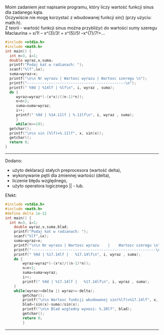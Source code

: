 Moim zadaniem jest napisanie programu, który liczy wartość funkcji sinus dla zadanego kąta.<br>
Oczywiście nie mogę korzystać z wbudowanej funkcji sin() (przy użyciu: math.h).<br>
Z teorii - wartość funkcji sinus można przybliżyć do wartości sumy szeregu Maclaurina = x/1! – x^(3)/3! + x^(5)/5! –x^(7)/7!+…<br>


```c
#include <stdio.h>
#include <math.h>
int main() {
  int n=3, i=1;
  double wyraz,x,suma;
  printf("Podaj kat w radianach: ");
  scanf("%lf",&x);
  suma=wyraz=x;
  printf("\n\n Nr wyrazu | Wartosc wyrazu | Wartosc szeregu \n");
  printf("---------------------------------------------\n");
  printf(" %9d | %14lf | %lf\n", i, wyraz , suma);
  do {
     wyraz=wyraz*(-(x*x)/((n-1)*n));
     n=n+2;
     suma=suma+wyraz;
     i++;
     printf(" %9d | %14.11lf | %.11lf\n", i, wyraz , suma);
     }
     while(n<=19);
  getchar();
  printf("\n\n sin (%lf)=%.11lf", x, sin(x));
  getchar();
  return 0;
}
```


---

Dodano:

* użyto deklaracji stałych preprocesora (wartość delta),
* wykonywanie pętli dla zmiennej wartości (delta),
* liczenie błędu względnego,
* użyto operatora logicznego || - lub.

Efekt:

```c
#include <stdio.h>
#include <math.h>
#define delta 1e-12
int main() {
  int n=3, i=1;
	double wyraz,x,suma,blad;
	printf("Podaj kat w radianach: ");
	scanf("%lf",&x);
	suma=wyraz=x;
	printf("\n\n Nr wyrazu | Wartosc wyrazu    |    Wartosc szeregu \n");
	printf("---------------------------------------------------------\n");
	printf(" %9d | %17.14lf |   %17.14lf\n", i, wyraz , suma);
	do {
		wyraz=wyraz*(-(x*x)/((n-1)*n));
		n=n+2;
		suma=suma+wyraz;
		i++;
		printf(" %9d | %17.14lf |   %17.14lf\n", i, wyraz , suma);
	}
	while(wyraz>=delta || wyraz<=-delta);
		getchar();
		printf("\n\n Wartosc funkcji wbudowanej sin(%lf)=%17.14lf", x, sin(x));
		blad=(sin(x)-suma)/sin(x);
		printf("\n\n Blad wzgledny wynosi: %.20lf", blad);
		getchar();
		return 0;
		}
```
---
